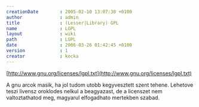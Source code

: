 ```yaml
---
creationDate        : 2005-02-10 13:07:30 +0100 
author              : admin 
title               : (Lesser|Library) GPL 
name                : LGPL 
layout              : wiki 
path                : LGPL 
date                : 2006-03-26 01:42:45 +0100 
version             : 1 
creator             : kocka 
---
```

[http://www.gnu.org/licenses/lgpl.txt](http://www.gnu.org/licenses/lgpl.txt)

A gnu arcok masik, ha jol tudom utobb kegyvesztett szent tehene. Lehetove teszi livensz oroklodes nelkul a beagyazast, de a licenszet nem valtoztathatod meg, magyarul elfogadhato mertekben szabad.
